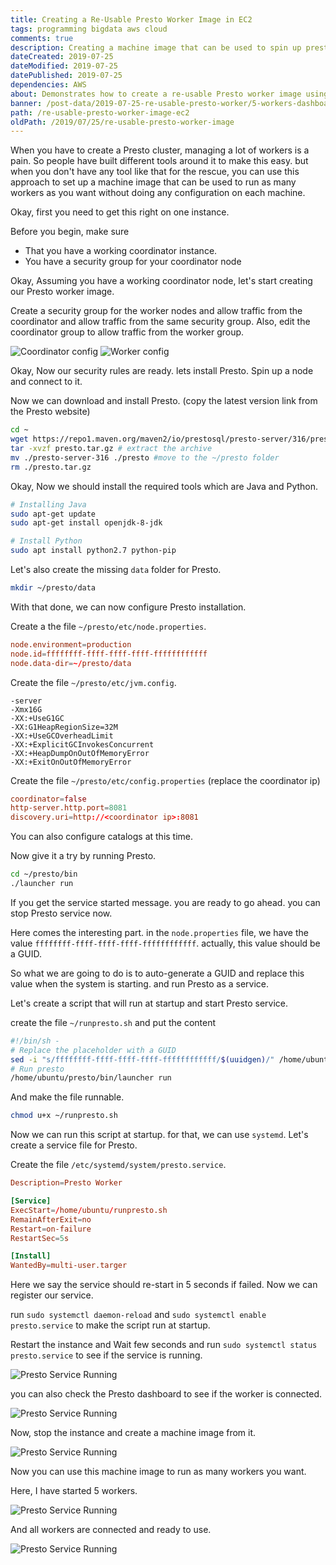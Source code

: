 ```yaml
---
title: Creating a Re-Usable Presto Worker Image in EC2
tags: programming bigdata aws cloud
comments: true
description: Creating a machine image that can be used to spin up presto worker instances without configuring each one. this could be helpful when you don't want to use any  orchestration tool
dateCreated: 2019-07-25
dateModified: 2019-07-25
datePublished: 2019-07-25
dependencies: AWS
about: Demonstrates how to create a re-usable Presto worker image using a AWS EC2 instance
banner: /post-data/2019-07-25-re-usable-presto-worker/5-workers-dashboard.png
path: /re-usable-presto-worker-image-ec2
oldPath: /2019/07/25/re-usable-presto-worker-image
---
```


When you have to create a Presto cluster, managing a lot of workers is a pain. So people have built different tools around it to make this easy. but when you don't have any tool like that for the rescue, you can use this approach to set up a machine image that can be used to run as many workers as you want without doing any configuration on each machine.

Okay, first you need to get this right on one instance.

Before you begin, make sure

- That you have a working coordinator instance.
- You have a security group for your coordinator node

Okay, Assuming you have a working coordinator node, let's start creating our Presto worker image.

Create a security group for the worker nodes and allow traffic from the coordinator and allow traffic from the same security group. Also, edit the coordinator group to allow traffic from the worker group.

<img alt="Coordinator config" src="$$base_url/post-data/2019-07-25-re-usable-presto-worker/sg-coordinator.png">

<img alt="Worker config" src="$$base_url/post-data/2019-07-25-re-usable-presto-worker/sg-worker.png">

Okay, Now our security rules are ready. lets install Presto.
Spin up a node and connect to it.

Now we can download and install Presto. (copy the latest version link from the Presto website)

```sh
cd ~
wget https://repo1.maven.org/maven2/io/prestosql/presto-server/316/presto-server-316.tar.gz -O ./presto.tar.gz
tar -xvzf presto.tar.gz # extract the archive
mv ./presto-server-316 ./presto #move to the ~/presto folder
rm ./presto.tar.gz
```

Okay, Now we should install the required tools which are Java and Python.

```sh
# Installing Java
sudo apt-get update
sudo apt-get install openjdk-8-jdk

# Install Python
sudo apt install python2.7 python-pip
```

Let's also create the missing `data` folder for Presto.

```sh
mkdir ~/presto/data
```

With that done, we can now configure Presto installation.

Create a the file `~/presto/etc/node.properties`.

```conf
node.environment=production
node.id=ffffffff-ffff-ffff-ffff-ffffffffffff
node.data-dir=~/presto/data
```

Create the file `~/presto/etc/jvm.config`.

```
-server
-Xmx16G
-XX:+UseG1GC
-XX:G1HeapRegionSize=32M
-XX:+UseGCOverheadLimit
-XX:+ExplicitGCInvokesConcurrent
-XX:+HeapDumpOnOutOfMemoryError
-XX:+ExitOnOutOfMemoryError
```

Create the file `~/presto/etc/config.properties` (replace the coordinator ip)

```conf
coordinator=false
http-server.http.port=8081
discovery.uri=http://<coordinator ip>:8081
```

You can also configure catalogs at this time.

Now give it a try by running Presto.

```sh
cd ~/presto/bin
./launcher run
```

If you get the service started message. you are ready to go ahead. you can stop Presto service now.

Here comes the interesting part. in the `node.properties` file, we have the value `ffffffff-ffff-ffff-ffff-ffffffffffff`. actually, this value should be a GUID.

So what we are going to do is to auto-generate a GUID and replace this value when the system is starting. and run Presto as a service.

Let's create a script that will run at startup and start Presto service.

create the file `~/runpresto.sh` and put the content

```sh
#!/bin/sh -
# Replace the placeholder with a GUID
sed -i "s/ffffffff-ffff-ffff-ffff-ffffffffffff/$(uuidgen)/" /home/ubuntu/presto/etc/node.properties
# Run presto
/home/ubuntu/presto/bin/launcher run
```

And make the file runnable.

```sh
chmod u+x ~/runpresto.sh
```

Now we can run this script at startup. for that, we can use `systemd`.
Let's create a service file for Presto.

Create the file `/etc/systemd/system/presto.service`.

```conf
Description=Presto Worker

[Service]
ExecStart=/home/ubuntu/runpresto.sh
RemainAfterExit=no
Restart=on-failure
RestartSec=5s

[Install]
WantedBy=multi-user.targer
```

Here we say the service should re-start in 5 seconds if failed.
Now we can register our service.

run `sudo systemctl daemon-reload` and
`sudo systemctl enable presto.service` to make the script run at startup.

Restart the instance and Wait few seconds and run `sudo systemctl status presto.service` to see if the service is running.

<img alt="Presto Service Running" src="$$base_url/post-data/2019-07-25-re-usable-presto-worker/presto-running.png">

you can also check the Presto dashboard to see if the worker is connected.

<img alt="Presto Service Running" src="$$base_url/post-data/2019-07-25-re-usable-presto-worker/one-worker.png">

Now, stop the instance and create a machine image from it.

<img alt="Presto Service Running" src="$$base_url/post-data/2019-07-25-re-usable-presto-worker/worker-image.png">

Now you can use this machine image to run as many workers you want.

Here, I have started 5 workers.

<img alt="Presto Service Running" src="$$base_url/post-data/2019-07-25-re-usable-presto-worker/5-workers-console.png">

And all workers are connected and ready to use.

<img alt="Presto Service Running" src="$$base_url/post-data/2019-07-25-re-usable-presto-worker/5-workers-dashboard.png">
